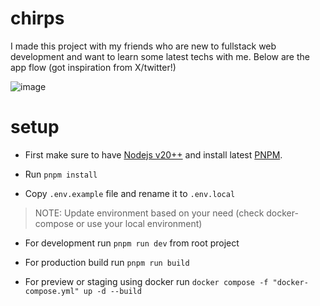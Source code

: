 # chirps

I made this project with my friends who are new to fullstack web development and want to learn some latest techs with me. Below are the app flow (got inspiration from X/twitter!)

![image](https://github.com/brmxy/chirps/assets/68318936/ffb12376-2072-4db2-8a87-52aeec9581ad)

# setup

- First make sure to have [Nodejs v20++](https://nodejs.org/en/download) and install latest [PNPM](https://pnpm.io/installation).

- Run `pnpm install`

- Copy `.env.example` file and rename it to `.env.local`

> NOTE: Update environment based on your need (check docker-compose or use your local environment)

- For development run `pnpm run dev` from root project

- For production build run `pnpm run build`

- For preview or staging using docker run `docker compose -f "docker-compose.yml" up -d --build`
